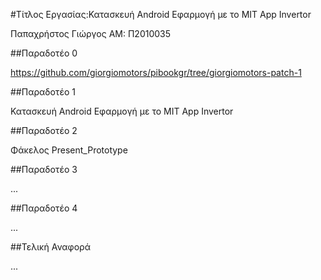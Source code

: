 #Τίτλος Εργασίας:Κατασκευή Android Εφαρμογή με το MIT App Invertor

Παπαχρήστος Γιώργος
ΑΜ: Π2010035

##Παραδοτέο 0

https://github.com/giorgiomotors/pibookgr/tree/giorgiomotors-patch-1

##Παραδοτέο 1

Κατασκευή Android Εφαρμογή με το MIT App Invertor

##Παραδοτέο 2

Φάκελος Present_Prototype

##Παραδοτέο 3

...

##Παραδοτέο 4

...

##Τελική Αναφορά

...
